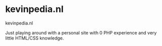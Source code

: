 # kevinpedia.nl
kevinpedia.nl

Just playing around with a personal site with 0 PHP experience and very little HTML/CSS knowledge. 
